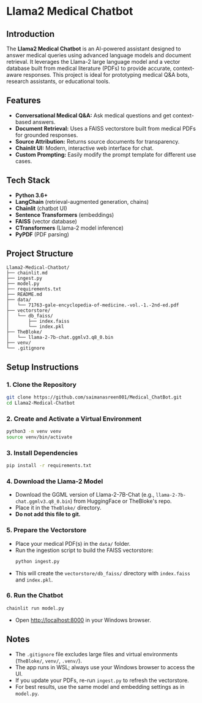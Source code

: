 # Llama2 Medical Chatbot

## Introduction

The **Llama2 Medical Chatbot** is an AI-powered assistant designed to answer medical queries using advanced language models and document retrieval. It leverages the Llama-2 large language model and a vector database built from medical literature (PDFs) to provide accurate, context-aware responses. This project is ideal for prototyping medical Q&A bots, research assistants, or educational tools.

## Features
- **Conversational Medical Q&A:** Ask medical questions and get context-based answers.
- **Document Retrieval:** Uses a FAISS vectorstore built from medical PDFs for grounded responses.
- **Source Attribution:** Returns source documents for transparency.
- **Chainlit UI:** Modern, interactive web interface for chat.
- **Custom Prompting:** Easily modify the prompt template for different use cases.

## Tech Stack
- **Python 3.6+**
- **LangChain** (retrieval-augmented generation, chains)
- **Chainlit** (chatbot UI)
- **Sentence Transformers** (embeddings)
- **FAISS** (vector database)
- **CTransformers** (Llama-2 model inference)
- **PyPDF** (PDF parsing)

## Project Structure
```
Llama2-Medical-Chatbot/
├── chainlit.md                
├── ingest.py                  
├── model.py                   
├── requirements.txt           
├── README.md                  
├── data/                      
│   └── 71763-gale-encyclopedia-of-medicine.-vol.-1.-2nd-ed.pdf
├── vectorstore/               
│   └── db_faiss/
│       ├── index.faiss
│       └── index.pkl
├── TheBloke/                  
│   └── llama-2-7b-chat.ggmlv3.q8_0.bin
├── venv/          
└── .gitignore                 
```

## Setup Instructions

### 1. Clone the Repository
```bash
git clone https://github.com/saimanasreen001/Medical_ChatBot.git
cd Llama2-Medical-Chatbot
```

### 2. Create and Activate a Virtual Environment
```bash
python3 -m venv venv
source venv/bin/activate
```

### 3. Install Dependencies
```bash
pip install -r requirements.txt
```

### 4. Download the Llama-2 Model
- Download the GGML version of Llama-2-7B-Chat (e.g., `llama-2-7b-chat.ggmlv3.q8_0.bin`) from HuggingFace or TheBloke's repo.
- Place it in the `TheBloke/` directory.
- **Do not add this file to git.**

### 5. Prepare the Vectorstore
- Place your medical PDF(s) in the `data/` folder.
- Run the ingestion script to build the FAISS vectorstore:
  ```bash
  python ingest.py
  ```
- This will create the `vectorstore/db_faiss/` directory with `index.faiss` and `index.pkl`.

### 6. Run the Chatbot
```bash
chainlit run model.py
```
- Open [http://localhost:8000](http://localhost:8000) in your Windows browser.

## Notes
- The `.gitignore` file excludes large files and virtual environments (`TheBloke/`, `venv/`, `.venv/`).
- The app runs in WSL; always use your Windows browser to access the UI.
- If you update your PDFs, re-run `ingest.py` to refresh the vectorstore.
- For best results, use the same model and embedding settings as in `model.py`.


